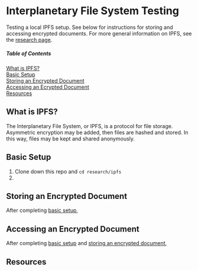 # Interplanetary File System Testing

Testing a local IPFS setup. See below for instructions for storing and accessing encrypted documents. For more general information on IPFS, see the [research page](ipfs.md).

##### Table of Contents  
[What is IPFS?](#what-is-ipfs)  
[Basic Setup](#basic-setup)  
[Storing an Encrypted Document](#storing-an-encrypted-document)  
[Accessing an Ecrypted Document](#accessing-an-encrypted-document)  
[Resources](#resources)

## What is IPFS?
The Interplanetary File System, or IPFS, is a protocol for file storage. Asymmetric encryption may be added, then files are hashed and stored. In this way, files may be kept and shared anonymously.

## Basic Setup
1. Clone down this repo and `cd research/ipfs`
1. 

## Storing an Encrypted Document
After completing [basic setup](#basic-setup),

## Accessing an Encrypted Document
After completing [basic setup](#basic-setup) and [storing an encrypted document](#storing-an-encryped-document), 

## Resources
